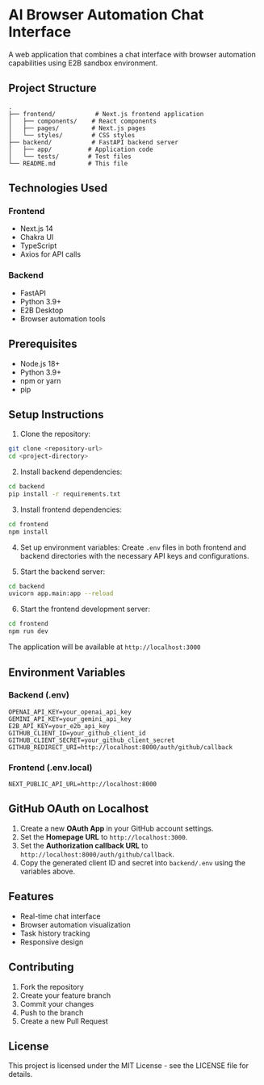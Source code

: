 # AI Browser Automation Chat Interface

A web application that combines a chat interface with browser automation capabilities using E2B sandbox environment.

## Project Structure

```
.
├── frontend/           # Next.js frontend application
│   ├── components/    # React components
│   ├── pages/         # Next.js pages
│   └── styles/        # CSS styles
├── backend/           # FastAPI backend server
│   ├── app/          # Application code
│   └── tests/        # Test files
└── README.md         # This file
```

## Technologies Used

### Frontend
- Next.js 14
- Chakra UI
- TypeScript
- Axios for API calls

### Backend
- FastAPI
- Python 3.9+
- E2B Desktop
- Browser automation tools

## Prerequisites

- Node.js 18+
- Python 3.9+
- npm or yarn
- pip

## Setup Instructions

1. Clone the repository:
```bash
git clone <repository-url>
cd <project-directory>
```

2. Install backend dependencies:
```bash
cd backend
pip install -r requirements.txt
```

3. Install frontend dependencies:
```bash
cd frontend
npm install
```

4. Set up environment variables:
Create `.env` files in both frontend and backend directories with the necessary API keys and configurations.

5. Start the backend server:
```bash
cd backend
uvicorn app.main:app --reload
```

6. Start the frontend development server:
```bash
cd frontend
npm run dev
```

The application will be available at `http://localhost:3000`

## Environment Variables

### Backend (.env)
```
OPENAI_API_KEY=your_openai_api_key
GEMINI_API_KEY=your_gemini_api_key
E2B_API_KEY=your_e2b_api_key
GITHUB_CLIENT_ID=your_github_client_id
GITHUB_CLIENT_SECRET=your_github_client_secret
GITHUB_REDIRECT_URI=http://localhost:8000/auth/github/callback
```

### Frontend (.env.local)
```
NEXT_PUBLIC_API_URL=http://localhost:8000
```

## GitHub OAuth on Localhost

1. Create a new **OAuth App** in your GitHub account settings.
2. Set the **Homepage URL** to `http://localhost:3000`.
3. Set the **Authorization callback URL** to `http://localhost:8000/auth/github/callback`.
4. Copy the generated client ID and secret into `backend/.env` using the variables above.


## Features

- Real-time chat interface
- Browser automation visualization
- Task history tracking
- Responsive design

## Contributing

1. Fork the repository
2. Create your feature branch
3. Commit your changes
4. Push to the branch
5. Create a new Pull Request

## License

This project is licensed under the MIT License - see the LICENSE file for details. 
